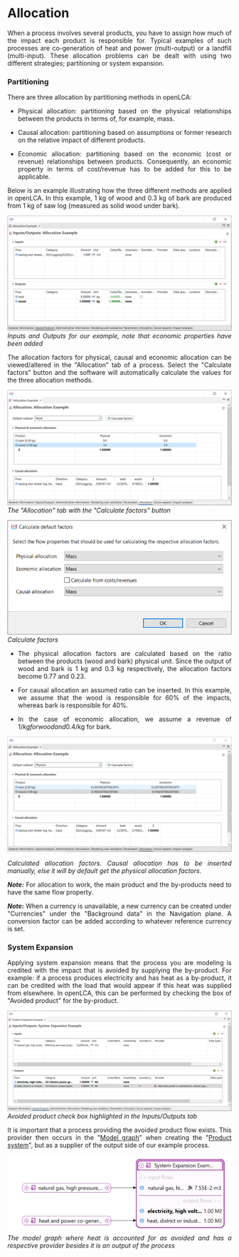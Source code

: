 
# Allocation

<div style='text-align: justify;'>


When a process involves several products, you have to assign how much of the impact each product is responsible for. Typical examples of such processes are co-generation of heat and power (multi-output) or a landfill (multi-input). These allocation problems can be dealt with using two different strategies; partitioning or system expansion. 

### Partitioning

There are three allocation by partitioning methods in openLCA:

-   Physical allocation: partitioning based on the physical relationships between the products in terms of, for example, mass. 

-   Causal allocation: partitioning based on assumptions or former research on the relative impact of different products.

-   Economic allocation: partitioning based on the economic (cost or revenue) relationships between products. Consequently, an economic property in terms of cost/revenue has to be added for this to be applicable. 

Below is an example illustrating how the three different methods are applied in openLCA. In this example, 1 kg of wood and 0.3 kg of bark are produced from 1 kg of saw log (measured as solid wood under bark).

![](./media/allocation_example_inputs_outputs.png)
_Inputs and Outputs for our example, note that economic properties have been added_

The allocation factors for physical, causal and economic allocation can be viewed/altered in the "Allocation" tab of a process. Select the "Calculate factors" button and the software will automatically calculate the values for the three allocation methods. 

![](./media/allocation_example_allocation_tab_calculation_button.png)
_The "Allocation" tab with the "Calculate factors" button_

![](./media/allocation_example_calculation_tab.png)
_Calculate factors_

- The physical allocation factors are calculated based on the ratio between the products (wood and bark) physical unit. Since the output of wood and bark is 1 kg and 0.3 kg respectively, the allocation factors become 0.77 and 0.23.

- For causal allocation an assumed ratio can be inserted. In this example, we assume that the wood is responsible for 60% of the impacts, whereas bark is responsible for 40%. 

- In the case of economic allocation, we assume a revenue of 1$/kg for wood and 0.4$/kg for bark.

![](./media/allocation_example_calculated_factors.png)

_Calculated allocation factors. Causal allocation has to be inserted manually, else it will by default get the physical allocation factors._

_**Note:**_ For allocation to work, the main product and the by-products need to have the same flow property.

_**Note:**_ When a currency is unavailable, a new currency can be created under "Currencies" under the "Background data" in the Navigation plane. A conversion factor can be added according to whatever reference currency is set.

### System Expansion

Applying system expansion means that the process you are modeling is credited with the impact that is avoided by supplying the by-product. For example: if a process produces electricity and has heat as a by-product, it can be credited with the load that would appear if this heat was supplied from elsewhere. In openLCA, this can be performed by checking the box of "Avoided product" for the by-product.

![](./media/avoided_example_check.png)
_Avoided product check box highlighted in the Inputs/Outputs tab_

It is important that a process providing the avoided product flow exists. This provider then occurs in the "[Model graph](./prod_sys/model_graph.md)" when creating the "[Product system](./prod_sys/Creating.md)", but as a supplier of the output side of our example process.

![](./media/avoided_example_model_graph.png)
_The model graph where heat is accounted for as avoided and has a respective provider besides it is an output of the process_

</div>
